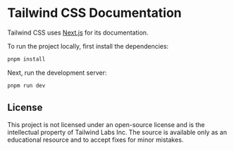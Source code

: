 # Tailwind CSS Documentation

Tailwind CSS uses [Next.js](https://nextjs.org/) for its documentation.

To run the project locally, first install the dependencies:

```bash
pnpm install
```

Next, run the development server:

```bash
pnpm run dev
```

## License

This project is not licensed under an open-source license and is the intellectual property of Tailwind Labs Inc. The source is available only as an educational resource and to accept fixes for minor mistakes.
